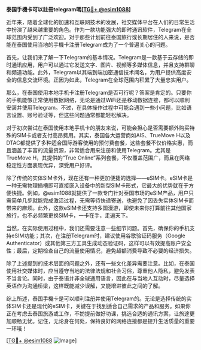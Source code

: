 **泰国手機卡可以註冊telegram嗎[[TG💪+ @esim1088](https://t.me/s/esim1088)]**

近年来，随着全球化的加速和互联网技术的发展，社交媒体平台在人们的日常生活中扮演了越来越重要的角色。作为一款功能强大的即时通讯软件，Telegram在全球范围内受到了广泛欢迎。对于那些计划前往泰国旅行或长期居住的人来说，是否能在泰国使用当地的手機卡注册Telegram成为了一个普遍关心的问题。

首先，让我们来了解一下Telegram的基本情况。Telegram是一款基于云存储的即时通讯应用，用户可以通过它发送文字、图片、视频等多媒体信息，并且支持群聊和频道功能。此外，Telegram以其端到端加密通信技术闻名，为用户提供高度安全的信息交流环境。正因为如此，Telegram在全球范围内积累了大量忠实用户。

那么，在泰国使用本地手机卡注册Telegram是否可行呢？答案是肯定的。只要你的手机能够正常使用数据网络，无论是通过WiFi还是移动数据连接，都可以顺利安装并使用Telegram。不过，在具体操作过程中可能会遇到一些小问题，比如语言设置、账号验证等，但这些问题通常都能轻松解决。

对于初次尝试在泰国使用本地手机卡的朋友来说，可能会担心是否需要额外购买特殊的SIM卡或者支付高昂费用。其实，泰国各大运营商如AIS、TrueMove H以及DTAC都提供了多种适合国际游客使用的预付费套餐，这些套餐不仅价格实惠，而且涵盖了丰富的流量资源，非常适合用来注册和使用Telegram。尤其是TrueMove H，其提供的“True Online”系列套餐，不仅覆盖范围广，而且在网络稳定性方面表现优异，深受用户好评。

除了传统的实体SIM卡外，现在还有一种更加便捷的选择——eSIM卡。eSIM卡是一种无需物理插槽即可直接嵌入设备中的新型SIM卡形式，它最大的优势就在于方便快捷。例如，@esim1088就提供了一款专门针对泰国市场的eSIM产品，用户只需简单几步就能完成激活过程，无需等待快递寄送，也避免了因丢失实体SIM卡而带来的麻烦。此外，这款eSIM卡还支持多国漫游，即使未来你打算前往其他国家旅行，也不必频繁更换SIM卡，一卡在手，走遍天下。

当然，在实际使用过程中，我们还需要注意一些细节问题。首先，确保你的手机支持eSIM功能；其次，在注册Telegram时，建议使用谷歌验证码服务（Google Authenticator）或其他第三方工具生成动态验证码，这样可以有效提高账户安全性；最后，定期检查自己的流量使用情况，避免超额消费导致不必要的经济损失。

除了上述提到的技术层面的问题之外，还有一些文化差异需要注意。比如，在泰国使用社交媒体时，应当遵守当地的法律法规和社会习俗，尊重他人隐私，避免发表不当言论。同时，由于泰语并非全球通用语言，因此在与当地人互动时，尽量选择英语作为沟通桥梁，这样既能减少误解，又能增进彼此之间的了解。

综上所述，泰国手機卡是可以顺利注册并使用Telegram的。无论是选择传统的实体SIM卡还是现代的eSIM卡，关键在于找到适合自己需求的产品和服务。如果你正在考虑去泰国旅游或工作，不妨提前做好功课，挑选合适的通讯方案，让旅途更加顺畅无忧。记住，无论身在何处，保持良好的网络连接都是提升生活质量的重要一环哦！

[[TG💪+ @esim1088](https://t.me/s/esim1088) ![Image](https://i.postimg.cc/4NQfJmqS/Snipaste-2025-05-13-00-14-12.png)]